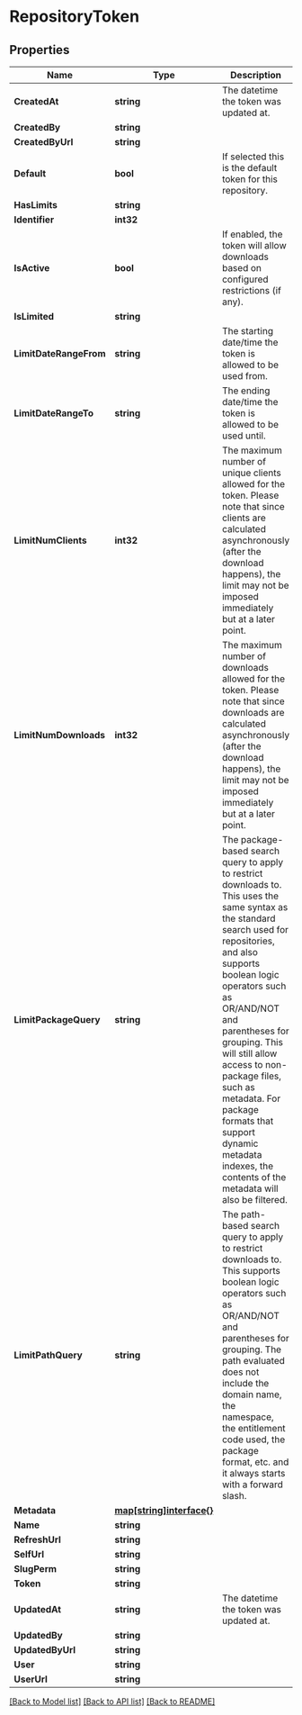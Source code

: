# RepositoryToken

## Properties

Name | Type | Description | Notes
------------ | ------------- | ------------- | -------------
**CreatedAt** | **string** | The datetime the token was updated at. | [optional] 
**CreatedBy** | **string** |  | [optional] 
**CreatedByUrl** | **string** |  | [optional] 
**Default** | **bool** | If selected this is the default token for this repository. | [optional] 
**HasLimits** | **string** |  | [optional] 
**Identifier** | **int32** |  | [optional] 
**IsActive** | **bool** | If enabled, the token will allow downloads based on configured restrictions (if any). | [optional] 
**IsLimited** | **string** |  | [optional] 
**LimitDateRangeFrom** | **string** | The starting date/time the token is allowed to be used from. | [optional] 
**LimitDateRangeTo** | **string** | The ending date/time the token is allowed to be used until. | [optional] 
**LimitNumClients** | **int32** | The maximum number of unique clients allowed for the token. Please note that since clients are calculated asynchronously (after the download happens), the limit may not be imposed immediately but at a later point. | [optional] 
**LimitNumDownloads** | **int32** | The maximum number of downloads allowed for the token. Please note that since downloads are calculated asynchronously (after the download happens), the limit may not be imposed immediately but at a later point. | [optional] 
**LimitPackageQuery** | **string** | The package-based search query to apply to restrict downloads to. This uses the same syntax as the standard search used for repositories, and also supports boolean logic operators such as OR/AND/NOT and parentheses for grouping. This will still allow access to non-package files, such as metadata. For package formats that support dynamic metadata indexes, the contents of the metadata will also be filtered. | [optional] 
**LimitPathQuery** | **string** | The path-based search query to apply to restrict downloads to. This supports boolean logic operators such as OR/AND/NOT and parentheses for grouping. The path evaluated does not include the domain name, the namespace, the entitlement code used, the package format, etc. and it always starts with a forward slash. | [optional] 
**Metadata** | [**map[string]interface{}**](.md) |  | [optional] 
**Name** | **string** |  | 
**RefreshUrl** | **string** |  | [optional] 
**SelfUrl** | **string** |  | [optional] 
**SlugPerm** | **string** |  | [optional] 
**Token** | **string** |  | [optional] 
**UpdatedAt** | **string** | The datetime the token was updated at. | [optional] 
**UpdatedBy** | **string** |  | [optional] 
**UpdatedByUrl** | **string** |  | [optional] 
**User** | **string** |  | [optional] 
**UserUrl** | **string** |  | [optional] 

[[Back to Model list]](../README.md#documentation-for-models) [[Back to API list]](../README.md#documentation-for-api-endpoints) [[Back to README]](../README.md)


